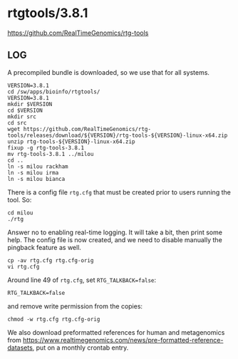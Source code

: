 rtgtools/3.8.1
==============

<https://github.com/RealTimeGenomics/rtg-tools>

LOG
---

A precompiled bundle is downloaded, so we use that for all systems.

    VERSION=3.8.1
    cd /sw/apps/bioinfo/rtgtools/
    VERSION=3.8.1
    mkdir $VERSION
    cd $VERSION
    mkdir src
    cd src
    wget https://github.com/RealTimeGenomics/rtg-tools/releases/download/${VERSION}/rtg-tools-${VERSION}-linux-x64.zip
    unzip rtg-tools-${VERSION}-linux-x64.zip 
    fixup -g rtg-tools-3.8.1
    mv rtg-tools-3.8.1 ../milou
    cd ..
    ln -s milou rackham
    ln -s milou irma
    ln -s milou bianca

There is a config file `rtg.cfg` that must be created prior to users running the tool.  So:

    cd milou
    ./rtg

Answer no to enabling real-time logging.  It will take a bit, then print some
help.  The config file is now created, and we need to disable manually the
pingback feature as well.

    cp -av rtg.cfg rtg.cfg-orig
    vi rtg.cfg

Around line 49 of `rtg.cfg`, set `RTG_TALKBACK=false`:

    RTG_TALKBACK=false

and remove write permission from the copies:

    chmod -w rtg.cfg rtg.cfg-orig

We also download preformatted references for human and metagenomics from
<https://www.realtimegenomics.com/news/pre-formatted-reference-datasets>, put
on a monthly crontab entry.
